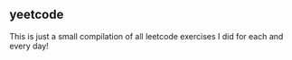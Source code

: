 ## yeetcode

This is just a small compilation of all leetcode exercises I did for each and every day!
